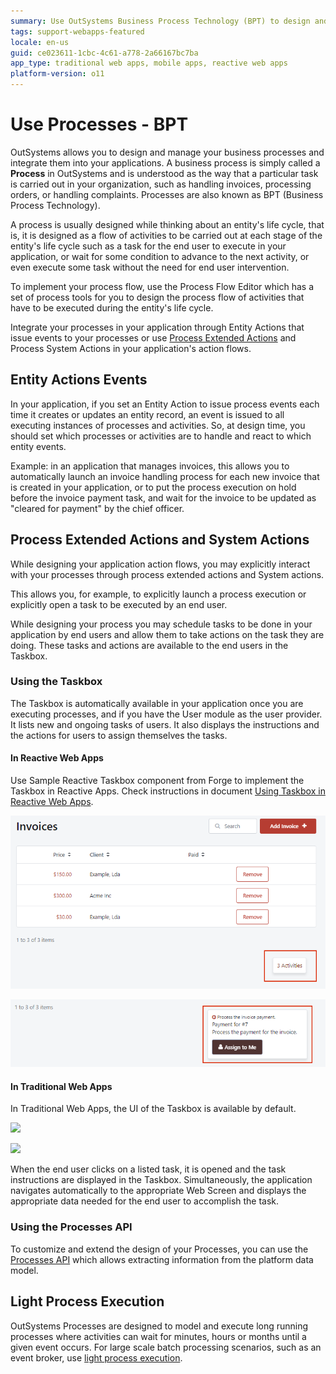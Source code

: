 ```yaml
---
summary: Use OutSystems Business Process Technology (BPT) to design and manage your business processes and integrate them into your applications.
tags: support-webapps-featured
locale: en-us
guid: ce023611-1cbc-4c61-a778-2a66167bc7ba
app_type: traditional web apps, mobile apps, reactive web apps
platform-version: o11
---
```


# Use Processes - BPT

OutSystems allows you to design and manage your business processes and integrate them into your applications. A business process is simply called a **Process** in OutSystems and is understood as the way that a particular task is carried out in your organization, such as handling invoices, processing orders, or handling complaints. Processes are also known as BPT (Business Process Technology).

A process is usually designed while thinking about an entity's life cycle, that is, it is designed as a flow of activities to be carried out at each stage of the entity's life cycle such as a task for the end user to execute in your application, or wait for some condition to advance to the next activity, or even execute some task without the need for end user intervention.

To implement your process flow, use the Process Flow Editor which has a set of process tools for you to design the process flow of activities that have to be executed during the entity's life cycle.

Integrate your processes in your application through Entity Actions that issue events to your processes or use [Process Extended Actions](actions-extended/intro.md) and Process System Actions in your application's action flows.


## Entity Actions Events

In your application, if you set an Entity Action to issue process events each time it creates or updates an entity record, an event is issued to all executing instances of processes and activities. So, at design time, you should set which processes or activities are to handle and react to which entity events.

Example: in an application that manages invoices, this allows you to automatically launch an invoice handling process for each new invoice that is created in your application, or to put the process execution on hold before the invoice payment task, and wait for the invoice to be updated as "cleared for payment" by the chief officer.


## Process Extended Actions and System Actions

While designing your application action flows, you may explicitly interact with your processes through process extended actions and System actions.

This allows you, for example, to explicitly launch a process execution or explicitly open a task to be executed by an end user.

While designing your process you may schedule tasks to be done in your application by end users and allow them to take actions on the task they are doing. These tasks and actions are available to the end users in the Taskbox.

### Using the Taskbox

The Taskbox is automatically available in your application once you are executing processes, and if you have the User module as the user provider. It lists new and ongoing tasks of users. It also displays the instructions and the actions for users to assign themselves the tasks.

#### In Reactive Web Apps

Use Sample Reactive Taskbox component from Forge to implement the Taskbox in Reactive Apps. Check instructions in document [Using Taskbox in Reactive Web Apps](https://success.outsystems.com/Documentation/How-to_Guides/Processes/Using_Taskbox_in_Reactive_Web_Apps).

![Taskbox preview with task count](images/browser-process-task-list.png?width=450)

![Taskbox preview with a task opened](images/browser-process-task-opened.png?width=450)


#### In Traditional Web Apps

In Traditional Web Apps, the UI of the Taskbox is available by default.

![](images/process-taskbox-highlighted.jpg)

![](images/process-taskbox-opened.jpg)

When the end user clicks on a listed task, it is opened and the task instructions are displayed in the Taskbox. Simultaneously, the application navigates automatically to the appropriate Web Screen and displays the appropriate data needed for the end user to accomplish the task.

### Using the Processes API

To customize and extend the design of your Processes, you can use the [Processes API](<../../ref/apis/processes-api.md>) which allows extracting information from the platform data model.


## Light Process Execution

OutSystems Processes are designed to model and execute long running processes where activities can wait for minutes, hours or months until a given event occurs. For large scale batch processing scenarios, such as an event broker, use [light process execution](light-process.md).
